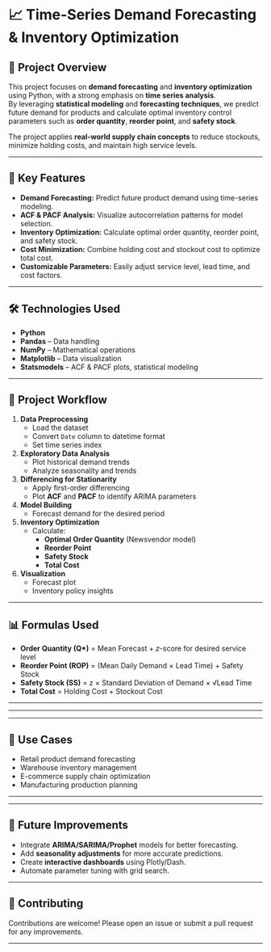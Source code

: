 # 📈 Time-Series Demand Forecasting & Inventory Optimization

## 📌 Project Overview
This project focuses on **demand forecasting** and **inventory optimization** using Python, with a strong emphasis on **time series analysis**.  
By leveraging **statistical modeling** and **forecasting techniques**, we predict future demand for products and calculate optimal inventory control parameters such as **order quantity**, **reorder point**, and **safety stock**.

The project applies **real-world supply chain concepts** to reduce stockouts, minimize holding costs, and maintain high service levels.

---

## 🚀 Key Features
- **Demand Forecasting:** Predict future product demand using time-series modeling.
- **ACF & PACF Analysis:** Visualize autocorrelation patterns for model selection.
- **Inventory Optimization:** Calculate optimal order quantity, reorder point, and safety stock.
- **Cost Minimization:** Combine holding cost and stockout cost to optimize total cost.
- **Customizable Parameters:** Easily adjust service level, lead time, and cost factors.

---

## 🛠️ Technologies Used
- **Python**
- **Pandas** – Data handling
- **NumPy** – Mathematical operations
- **Matplotlib** – Data visualization
- **Statsmodels** – ACF & PACF plots, statistical modeling

---

## 📂 Project Workflow
1. **Data Preprocessing**
   - Load the dataset
   - Convert `Date` column to datetime format
   - Set time series index
2. **Exploratory Data Analysis**
   - Plot historical demand trends
   - Analyze seasonality and trends
3. **Differencing for Stationarity**
   - Apply first-order differencing
   - Plot **ACF** and **PACF** to identify ARIMA parameters
4. **Model Building**
   - Forecast demand for the desired period
5. **Inventory Optimization**
   - Calculate:
     - **Optimal Order Quantity** (Newsvendor model)
     - **Reorder Point**
     - **Safety Stock**
     - **Total Cost**
6. **Visualization**
   - Forecast plot
   - Inventory policy insights

---

## 📊 Formulas Used
- **Order Quantity (Q\*)** = Mean Forecast + *z*-score for desired service level
- **Reorder Point (ROP)** = (Mean Daily Demand × Lead Time) + Safety Stock
- **Safety Stock (SS)** = z × Standard Deviation of Demand × √Lead Time
- **Total Cost** = Holding Cost + Stockout Cost

---



---
---

## 📅 Use Cases
- Retail product demand forecasting
- Warehouse inventory management
- E-commerce supply chain optimization
- Manufacturing production planning

---

---

## 📌 Future Improvements
- Integrate **ARIMA/SARIMA/Prophet** models for better forecasting.
- Add **seasonality adjustments** for more accurate predictions.
- Create **interactive dashboards** using Plotly/Dash.
- Automate parameter tuning with grid search.

---

## 🤝 Contributing
Contributions are welcome! Please open an issue or submit a pull request for any improvements.

---

